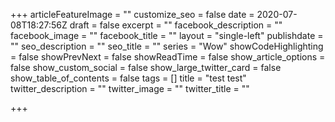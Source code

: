 +++
articleFeatureImage = ""
customize_seo = false
date = 2020-07-08T18:27:56Z
draft = false
excerpt = ""
facebook_description = ""
facebook_image = ""
facebook_title = ""
layout = "single-left"
publishdate = ""
seo_description = ""
seo_title = ""
series = "Wow"
showCodeHighlighting = false
showPrevNext = false
showReadTime = false
show_article_options = false
show_custom_social = false
show_large_twitter_card = false
show_table_of_contents = false
tags = []
title = "test test"
twitter_description = ""
twitter_image = ""
twitter_title = ""

+++
